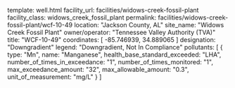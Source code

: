 template: well.html
facility_url: facilities/widows-creek-fossil-plant
facility_class: widows_creek_fossil_plant
permalink: facilities/widows-creek-fossil-plant/wcf-10-49
location: "Jackson County, AL"
site_name: "Widows Creek Fossil Plant"
owner/operator: "Tennessee Valley Authority (TVA)"
title: "WCF-10-49"
coordinates: [
  -85.746939,
  34.889065
]
designation: "Downgradient"
legend: "Downgradient, Not In Compliance"
pollutants: [
  {
  type: "Mn",
  name: "Manganese",
  health_base_standard_exceeded: "LHA",
  number_of_times_in_exceedance: "1",
  number_of_times_monitored: "1",
  max_exceedance_amount: "32",
  max_allowable_amount: "0.3",
  unit_of_measurement: "mg/L"
  }
]
